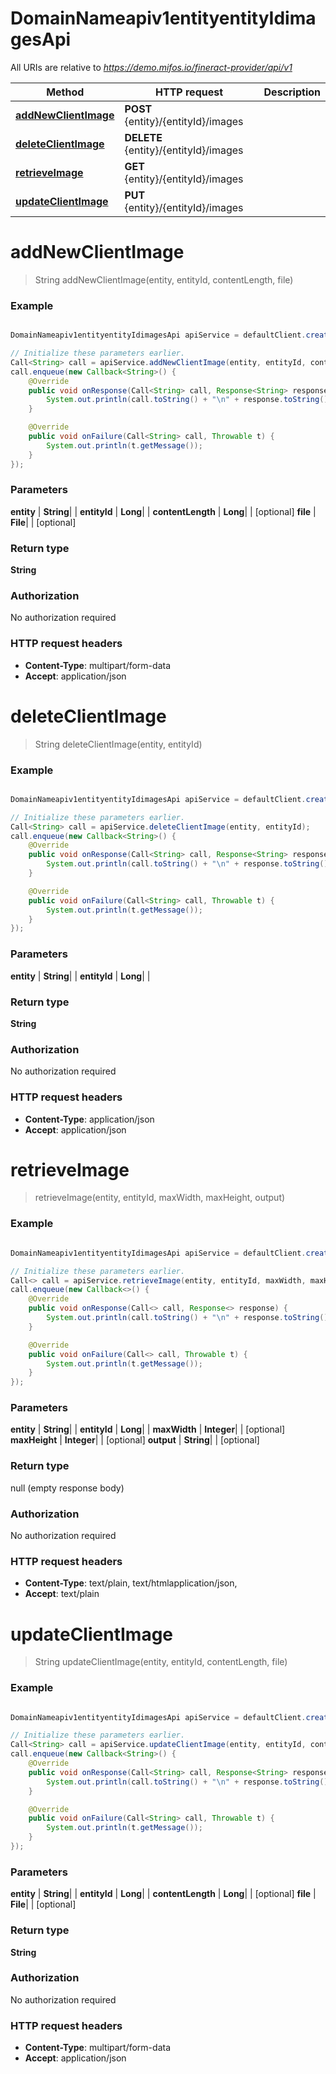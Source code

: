 # DomainNameapiv1entityentityIdimagesApi

All URIs are relative to *https://demo.mifos.io/fineract-provider/api/v1*

Method | HTTP request | Description
------------- | ------------- | -------------
[**addNewClientImage**](DomainNameapiv1entityentityIdimagesApi.md#addNewClientImage) | **POST** {entity}/{entityId}/images | 
[**deleteClientImage**](DomainNameapiv1entityentityIdimagesApi.md#deleteClientImage) | **DELETE** {entity}/{entityId}/images | 
[**retrieveImage**](DomainNameapiv1entityentityIdimagesApi.md#retrieveImage) | **GET** {entity}/{entityId}/images | 
[**updateClientImage**](DomainNameapiv1entityentityIdimagesApi.md#updateClientImage) | **PUT** {entity}/{entityId}/images | 


<a name="addNewClientImage"></a>
# **addNewClientImage**
> String addNewClientImage(entity, entityId, contentLength, file)



### Example
```java

DomainNameapiv1entityentityIdimagesApi apiService = defaultClient.createService(DomainNameapiv1entityentityIdimagesApi.class);

// Initialize these parameters earlier.
Call<String> call = apiService.addNewClientImage(entity, entityId, contentLength, file);
call.enqueue(new Callback<String>() {
    @Override
    public void onResponse(Call<String> call, Response<String> response) {
        System.out.println(call.toString() + "\n" + response.toString());
    }

    @Override
    public void onFailure(Call<String> call, Throwable t) {
        System.out.println(t.getMessage());
    }
});

```

### Parameters

 **entity** | **String**|  |
 **entityId** | **Long**|  |
 **contentLength** | **Long**|  | [optional]
 **file** | **File**|  | [optional]

### Return type

**String**

### Authorization

No authorization required

### HTTP request headers

 - **Content-Type**: multipart/form-data
 - **Accept**: application/json

<a name="deleteClientImage"></a>
# **deleteClientImage**
> String deleteClientImage(entity, entityId)



### Example
```java

DomainNameapiv1entityentityIdimagesApi apiService = defaultClient.createService(DomainNameapiv1entityentityIdimagesApi.class);

// Initialize these parameters earlier.
Call<String> call = apiService.deleteClientImage(entity, entityId);
call.enqueue(new Callback<String>() {
    @Override
    public void onResponse(Call<String> call, Response<String> response) {
        System.out.println(call.toString() + "\n" + response.toString());
    }

    @Override
    public void onFailure(Call<String> call, Throwable t) {
        System.out.println(t.getMessage());
    }
});

```

### Parameters

 **entity** | **String**|  |
 **entityId** | **Long**|  |

### Return type

**String**

### Authorization

No authorization required

### HTTP request headers

 - **Content-Type**: application/json
 - **Accept**: application/json

<a name="retrieveImage"></a>
# **retrieveImage**
> retrieveImage(entity, entityId, maxWidth, maxHeight, output)



### Example
```java

DomainNameapiv1entityentityIdimagesApi apiService = defaultClient.createService(DomainNameapiv1entityentityIdimagesApi.class);

// Initialize these parameters earlier.
Call<> call = apiService.retrieveImage(entity, entityId, maxWidth, maxHeight, output);
call.enqueue(new Callback<>() {
    @Override
    public void onResponse(Call<> call, Response<> response) {
        System.out.println(call.toString() + "\n" + response.toString());
    }

    @Override
    public void onFailure(Call<> call, Throwable t) {
        System.out.println(t.getMessage());
    }
});

```

### Parameters

 **entity** | **String**|  |
 **entityId** | **Long**|  |
 **maxWidth** | **Integer**|  | [optional]
 **maxHeight** | **Integer**|  | [optional]
 **output** | **String**|  | [optional]

### Return type

null (empty response body)

### Authorization

No authorization required

### HTTP request headers

 - **Content-Type**: text/plain, text/htmlapplication/json, 
 - **Accept**: text/plain

<a name="updateClientImage"></a>
# **updateClientImage**
> String updateClientImage(entity, entityId, contentLength, file)



### Example
```java

DomainNameapiv1entityentityIdimagesApi apiService = defaultClient.createService(DomainNameapiv1entityentityIdimagesApi.class);

// Initialize these parameters earlier.
Call<String> call = apiService.updateClientImage(entity, entityId, contentLength, file);
call.enqueue(new Callback<String>() {
    @Override
    public void onResponse(Call<String> call, Response<String> response) {
        System.out.println(call.toString() + "\n" + response.toString());
    }

    @Override
    public void onFailure(Call<String> call, Throwable t) {
        System.out.println(t.getMessage());
    }
});

```

### Parameters

 **entity** | **String**|  |
 **entityId** | **Long**|  |
 **contentLength** | **Long**|  | [optional]
 **file** | **File**|  | [optional]

### Return type

**String**

### Authorization

No authorization required

### HTTP request headers

 - **Content-Type**: multipart/form-data
 - **Accept**: application/json

